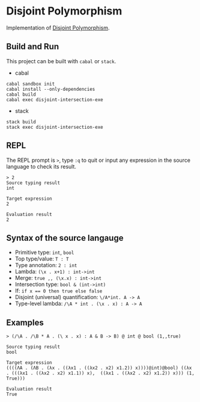 # Disjoint Polymorphism

Implementation of [Disjoint Polymorphism](http://i.cs.hku.hk/~bruno/papers/ESOP2017.pdf).

## Build and Run

This project can be built with `cabal` or `stack`.

* cabal
```
cabal sandbox init
cabal install --only-dependencies
cabal build
cabal exec disjoint-intersection-exe
```

* stack
```
stack build
stack exec disjoint-intersection-exe
```

## REPL

The REPL prompt is `>`, type `:q` to quit or input any expression in the source language to check its result.

```
> 2
Source typing result
int

Target expression
2

Evaluation result
2
```

## Syntax of the source langauge

* Primitive type: `int`, `bool`
* Top type/value: `T : T`
* Type annotation: `2 : int`
* Lambda: `(\x . x+1) : int->int`
* Merge: `true ,, (\x.x) : int->int`
* Intersection type: `bool & (int->int)`
* If: `if x == 0 then true else false`
* Disjoint (universal) quantification: `\/A*int. A -> A`
* Type-level lambda: `/\A * int . (\x . x) : A -> A`

## Examples

```
> (/\A . /\B * A . (\ x . x) : A & B -> B) @ int @ bool (1,,true)

Source typing result
bool

Target expression
((((ΛA . (ΛB . (λx . ((λx1 . ((λx2 . x2) x1.2)) x))))@int)@bool) ((λx . (((λx1 . ((λx2 . x2) x1.1)) x),  ((λx1 . ((λx2 . x2) x1.2)) x))) (1,  True)))

Evaluation result
True
```
